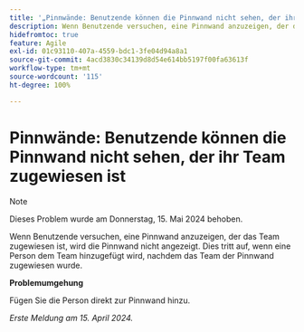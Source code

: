 ```yaml
---
title: '„Pinnwände: Benutzende können die Pinnwand nicht sehen, der ihr Team zugewiesen ist“'
description: Wenn Benutzende versuchen, eine Pinnwand anzuzeigen, der das Team zugewiesen ist, wird die Pinnwand nicht angezeigt. Dies tritt auf, wenn eine Person dem Team hinzugefügt wird, nachdem das Team der Pinnwand zugewiesen wurde.
hidefromtoc: true
feature: Agile
exl-id: 01c93110-407a-4559-bdc1-3fe04d94a8a1
source-git-commit: 4acd3830c34139d8d54e614bb5197f00fa63613f
workflow-type: tm+mt
source-wordcount: '115'
ht-degree: 100%

---
```


# Pinnwände: Benutzende können die Pinnwand nicht sehen, der ihr Team zugewiesen ist

>[!NOTE]
>
>Dieses Problem wurde am Donnerstag, 15. Mai 2024 behoben.

Wenn Benutzende versuchen, eine Pinnwand anzuzeigen, der das Team zugewiesen ist, wird die Pinnwand nicht angezeigt. Dies tritt auf, wenn eine Person dem Team hinzugefügt wird, nachdem das Team der Pinnwand zugewiesen wurde.

**Problemumgehung**

Fügen Sie die Person direkt zur Pinnwand hinzu.

_Erste Meldung am 15. April 2024._
